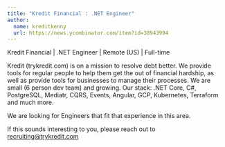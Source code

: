 ```yaml
---
title: "Kredit Financial : .NET Engineer"
author:
  name: kreditkenny
  url: https://news.ycombinator.com/item?id=38943994
---
```

Kredit Financial | .NET Engineer | Remote (US) | Full-time

Kredit (trykredit.com) is on a mission to resolve debt better. We provide tools for regular people to help them get the out of financial hardship, as well as provide tools for businesses to manage their processes. We are small (6 person dev team) and growing. Our stack: .NET Core, C#, PostgreSQL, Mediatr, CQRS, Events, Angular, GCP, Kubernetes, Terraform and much more.

We are looking for Engineers that fit that experience in this area.

If this sounds interesting to you, please reach out to recruiting@trykredit.com
